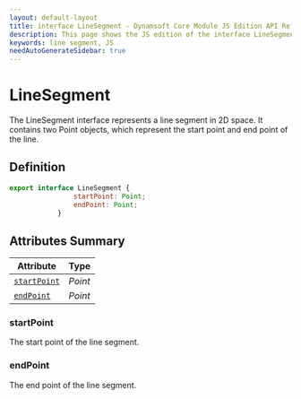```yaml
---
layout: default-layout
title: interface LineSegment - Dynamsoft Core Module JS Edition API Reference
description: This page shows the JS edition of the interface LineSegment in Dynamsoft Core Module.
keywords: line segment, JS
needAutoGenerateSidebar: true
---
```


# LineSegment

The LineSegment interface represents a line segment in 2D space. It contains two Point objects, which represent the start point and end point of the line.

## Definition

```js
export interface LineSegment {
                startPoint: Point;
                endPoint: Point;
            } 
```

## Attributes Summary

| Attribute | Type |
|---------- | ---- |
| [`startPoint`](#startPoint) | *Point* |
| [`endPoint`](#endPoint) | *Point* |

### startPoint

The start point of the line segment.

### endPoint

The end point of the line segment.
